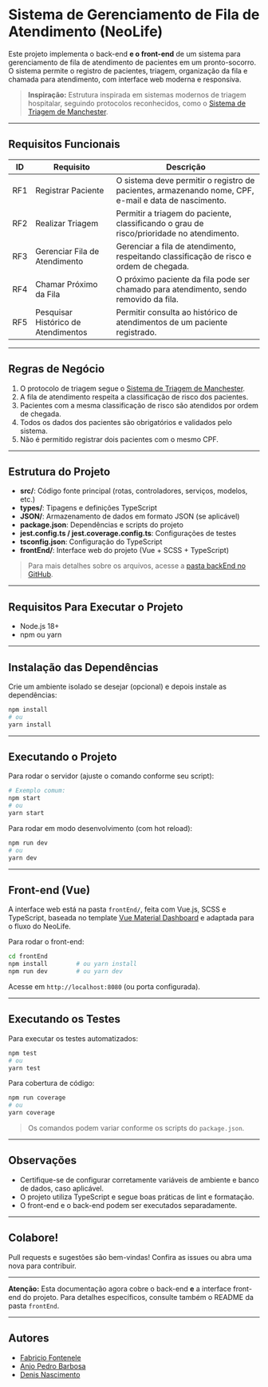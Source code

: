 # Sistema de Gerenciamento de Fila de Atendimento (NeoLife)

Este projeto implementa o back-end **e o front-end** de um sistema para gerenciamento de fila de atendimento de pacientes em um pronto-socorro. O sistema permite o registro de pacientes, triagem, organização da fila e chamada para atendimento, com interface web moderna e responsiva.

> **Inspiração:** Estrutura inspirada em sistemas modernos de triagem hospitalar, seguindo protocolos reconhecidos, como o [Sistema de Triagem de Manchester](https://artmed.com.br/artigos/triagem-e-classificacao-de-risco-atuacao-do-enfermeiro).

---

## Requisitos Funcionais

| ID  | Requisito                           | Descrição                                                                                                                                           |
|-----|-------------------------------------|-----------------------------------------------------------------------------------------------------------------------------------------------------|
| RF1 | Registrar Paciente                  | O sistema deve permitir o registro de pacientes, armazenando nome, CPF, e-mail e data de nascimento.                                                |
| RF2 | Realizar Triagem                    | Permitir a triagem do paciente, classificando o grau de risco/prioridade no atendimento.                                                            |
| RF3 | Gerenciar Fila de Atendimento       | Gerenciar a fila de atendimento, respeitando classificação de risco e ordem de chegada.                                                             |
| RF4 | Chamar Próximo da Fila              | O próximo paciente da fila pode ser chamado para atendimento, sendo removido da fila.                                                               |
| RF5 | Pesquisar Histórico de Atendimentos | Permitir consulta ao histórico de atendimentos de um paciente registrado.                                                                           |

---

## Regras de Negócio

1. O protocolo de triagem segue o [Sistema de Triagem de Manchester](https://artmed.com.br/artigos/triagem-e-classificacao-de-risco-atuacao-do-enfermeiro).
2. A fila de atendimento respeita a classificação de risco dos pacientes.
3. Pacientes com a mesma classificação de risco são atendidos por ordem de chegada.
4. Todos os dados dos pacientes são obrigatórios e validados pelo sistema.
5. Não é permitido registrar dois pacientes com o mesmo CPF.

---

## Estrutura do Projeto

- **src/**: Código fonte principal (rotas, controladores, serviços, modelos, etc.)
- **types/**: Tipagens e definições TypeScript
- **JSON/**: Armazenamento de dados em formato JSON (se aplicável)
- **package.json**: Dependências e scripts do projeto
- **jest.config.ts / jest.coverage.config.ts**: Configurações de testes
- **tsconfig.json**: Configuração do TypeScript
- **frontEnd/**: Interface web do projeto (Vue + SCSS + TypeScript)

> Para mais detalhes sobre os arquivos, acesse a [pasta backEnd no GitHub](https://github.com/oAnjophb/PROJETO-INTEGRADOR/tree/main/backEnd).

---

## Requisitos Para Executar o Projeto

- Node.js 18+
- npm ou yarn

---

## Instalação das Dependências

Crie um ambiente isolado se desejar (opcional) e depois instale as dependências:

```bash
npm install
# ou
yarn install
```

---

## Executando o Projeto

Para rodar o servidor (ajuste o comando conforme seu script):

```bash
# Exemplo comum:
npm start
# ou
yarn start
```

Para rodar em modo desenvolvimento (com hot reload):

```bash
npm run dev
# ou
yarn dev
```

---

## Front-end (Vue)

A interface web está na pasta `frontEnd/`, feita com Vue.js, SCSS e TypeScript, baseada no template [Vue Material Dashboard](https://www.creative-tim.com/product/vue-material-dashboard) e adaptada para o fluxo do NeoLife.

Para rodar o front-end:

```bash
cd frontEnd
npm install        # ou yarn install
npm run dev        # ou yarn dev
```

Acesse em `http://localhost:8080` (ou porta configurada).

---

## Executando os Testes

Para executar os testes automatizados:

```bash
npm test
# ou
yarn test
```

Para cobertura de código:

```bash
npm run coverage
# ou
yarn coverage
```

> Os comandos podem variar conforme os scripts do `package.json`.

---

## Observações

- Certifique-se de configurar corretamente variáveis de ambiente e banco de dados, caso aplicável.
- O projeto utiliza TypeScript e segue boas práticas de lint e formatação.
- O front-end e o back-end podem ser executados separadamente.

---

## Colabore!

Pull requests e sugestões são bem-vindas! Confira as issues ou abra uma nova para contribuir.

---

**Atenção:** Esta documentação agora cobre o back-end **e** a interface front-end do projeto. Para detalhes específicos, consulte também o README da pasta `frontEnd`.

---

## Autores

- [Fabricio Fontenele](https://github.com/Fabricio-Fontenele)
- [Anjo Pedro Barbosa](https://github.com/oAnjophb)
- [Denis Nascimento](https://github.com/Denisnascimentor)
